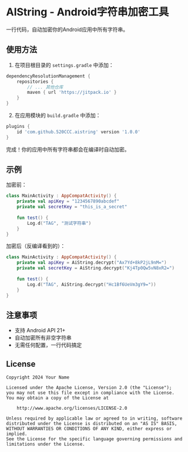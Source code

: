 # AIString - Android字符串加密工具

一行代码，自动加密你的Android应用中所有字符串。

## 使用方法

1. 在项目根目录的 `settings.gradle` 中添加：
```groovy
dependencyResolutionManagement {
    repositories {
        // ... 其他仓库
        maven { url 'https://jitpack.io' }
    }
}
```

2. 在应用模块的 `build.gradle` 中添加：
```groovy
plugins {
    id 'com.github.520CCC.aistring' version '1.0.0'
}
```

完成！你的应用中所有字符串都会在编译时自动加密。

## 示例

加密前：
```kotlin
class MainActivity : AppCompatActivity() {
    private val apiKey = "1234567890abcdef"
    private val secretKey = "this_is_a_secret"
    
    fun test() {
        Log.d("TAG", "测试字符串")
    }
}
```

加密后（反编译看到的）：
```kotlin
class MainActivity : AppCompatActivity() {
    private val apiKey = AiString.decrypt("Ax7Yd+8kP2jL9nM=")
    private val secretKey = AiString.decrypt("Kj4Tp0Qw5vN8xR2=")
    
    fun test() {
        Log.d("TAG", AiString.decrypt("Hc1Bf6UeVm3gY9="))
    }
}
```

## 注意事项

- 支持 Android API 21+
- 自动加密所有非空字符串
- 无需任何配置，一行代码搞定

## License

```
Copyright 2024 Your Name

Licensed under the Apache License, Version 2.0 (the "License");
you may not use this file except in compliance with the License.
You may obtain a copy of the License at

    http://www.apache.org/licenses/LICENSE-2.0

Unless required by applicable law or agreed to in writing, software
distributed under the License is distributed on an "AS IS" BASIS,
WITHOUT WARRANTIES OR CONDITIONS OF ANY KIND, either express or implied.
See the License for the specific language governing permissions and
limitations under the License.
``` 